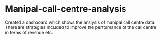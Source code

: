 # Manipal-call-centre-analysis
Created a dashboard which shows the analysis of manipal call centre data. There are strategies included to improve the performance of the call centre in terms of revenue etc.
